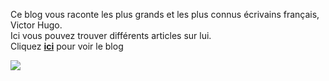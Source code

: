 Ce blog vous raconte les plus grands et les plus connus écrivains français, Victor Hugo. <br>
Ici vous pouvez trouver différents articles sur lui.<br>
Cliquez <a href="https://victorhugo-laravelexemple.000webhostapp.com/"><strong>ici</strong></a> pour voir le blog</a>

<img src="https://static.independent.co.uk/s3fs-public/thumbnails/image/2014/07/05/12/Victor-Hugo-cropped.jpg">
